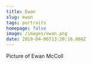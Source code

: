 ```yaml
---
title: Ewan
slug: ewan
tags: portraits
homepage: false
image: /images/ewan.png
date: 2019-04-06T13:20:16.866Z
---
```

Picture of Ewan McColl
